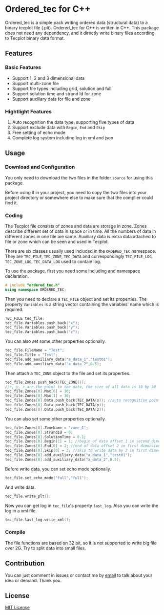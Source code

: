 # Ordered_tec for C++

Ordered_tec is a simple pack writing ordered data (structural data) to a binary tecplot file (.plt). Ordered_tec for C++ is written in C++. This package does not need any dependency, and it directly write binary files according to Tecplot binary data format.

## Features

### Basic Features
* Support 1, 2 and 3 dimensional data
* Support multi-zone file
* Support file types including grid, solution and full
* Support solution time and strand Id for zone
* Support auxiliary data for file and zone

### Hightlight Features
1. Auto recognition the data type, supporting five types of data
2. Support exclude data with `Begin`, `End` and `Skip`
3. Free setting of echo mode
4. Complete log system including log in xml and json

## Usage

### Download and Configuration
You only need to download the two files in the folder `source` for using this package.

Before using it in your project, you need to copy the two files into your project directory or somewhere else to make sure that the complier could find it. 

### Coding
The Tecplot file consists of zones and data are storage in zone. Zones describe different set of data in space or in time. All the numbers of data in different zones in one file are same. Auxiliary data is extra data attached to file or zone which can be seen and used in Tecplot.

There are six classes usually used included in the `ORDERED_TEC` namespace. They are `TEC_FILE`, `TEC_ZONE`, `TEC_DATA` and correspondingly `TEC_FILE_LOG`, `TEC_ZONE_LOG`, `TEC_DATA_LOG` used to contain log.

To use the package, first you need some including and namespace declaration.
```c++
# include "ordered_tec.h"
using namespace ORDERED_TEC;
```

Then you need to declare a `TEC_FILE` object and set its properties. The property `Variables` is a string vector containing the variables' name which is required.
```c++
TEC_FILE tec_file;
tec_file.Variables.push_back("x");
tec_file.Variables.push_back("y");
tec_file.Variables.push_back("z");
```
You can also set some other properties optionally.
```c++
tec_file.FileName = "Test";
tec_file.Title = "Test";
tec_file.add_auxiliary_data("a_data_1","test01");
tec_file.add_auxiliary_data("a_data_2",0.5);
```

Then attach a `TEC_ZONE` object to the file and set its properties.
```c++
tec_file.Zones.push_back(TEC_ZONE());
//x, y, z are the point to the data, the size of all data is 10 by 30
tec_file.Zones[0].Max[0] = 10;
tec_file.Zones[0].Max[1] = 30;
tec_file.Zones[0].Data.push_back(TEC_DATA(x)); //auto recognition point type
tec_file.Zones[0].Data.push_back(TEC_DATA(y));
tec_file.Zones[0].Data.push_back(TEC_DATA(z));
```

You can also set some other properties optionally.
```c++
tec_file.Zones[0].ZoneName = "zone_1";
tec_file.Zones[0].StrandId = 0;
tec_file.Zones[0].SolutionTime = 0.1;
tec_file.Zones[0].Begin[1] = 1; //begin of data offset 1 in second dimension
tec_file.Zones[0].End[0] = 2; //end of data offset 2 in first dimension
tec_file.Zones[0].Skip[0] = 2; //skip to write data by 2 in first dimension
tec_file.Zones[0].add_auxiliary_data("a_data_1","test01");
tec_file.Zones[0].add_auxiliary_data("a_data_2",0.5);
```

Before write data, you can set echo mode optionally.
```c++
tec_file.set_echo_mode("full","full");
```

And write data.
```c++
tec_file.write_plt();
```

Now you can get log in `tec_file`'s property `last_log`. Also you can write the log in a xml file.
```c++
tec_file.last_log.write_xml();
```

### Compile
The file functions are based on 32 bit, so it is not supported to write big file over 2G. Try to split data into small files.

## Contribution
You can just comment in issues or contact me by [email](mailto:luan_ming_yi@126.com) to talk about your idea or demand. Thank you.

## License
[MIT License](https://opensource.org/licenses/MIT)
